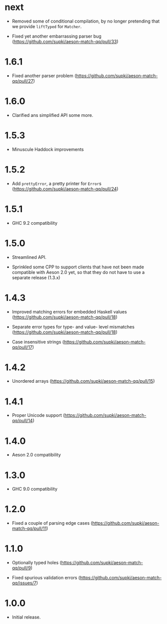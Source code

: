 next
====

  * Removed some of conditional compilation, by no longer pretending that
  we provide `liftTyped` for `Matcher`.

  * Fixed yet another embarrassing parser bug (https://github.com/supki/aeson-match-qq/pull/33)

1.6.1
=====

  * Fixed another parser problem (https://github.com/supki/aeson-match-qq/pull/27)

1.6.0
=====

  * Clarified ans simplified API some more.

1.5.3
=====

  * Minuscule Haddock improvements

1.5.2
=====

  * Add `prettyError`, a pretty printer for `Error`s (https://github.com/supki/aeson-match-qq/pull/24)

1.5.1
=====

  * GHC 9.2 compatibility

1.5.0
=====

  * Streamlined API.

  * Sprinkled some CPP to support clients that have not been made compatible
    with Aeson 2.0 yet, so that they do not have to use a separate release (1.3.x)

1.4.3
=====

  * Improved matching errors for embedded Haskell values (https://github.com/supki/aeson-match-qq/pull/18)

  * Separate error types for type- and value- level mismatches (https://github.com/supki/aeson-match-qq/pull/18)

  * Case insensitive strings (https://github.com/supki/aeson-match-qq/pull/17)

1.4.2
=====

  * Unordered arrays (https://github.com/supki/aeson-match-qq/pull/15)

1.4.1
=====

  * Proper Unicode support (https://github.com/supki/aeson-match-qq/pull/14)

1.4.0
=====

  * Aeson 2.0 compatibility

1.3.0
=====

  * GHC 9.0 compatibility

1.2.0
=====

  * Fixed a couple of parsing edge cases (https://github.com/supki/aeson-match-qq/pull/11)

1.1.0
=====

  * Optionally typed holes (https://github.com/supki/aeson-match-qq/pull/9)

  * Fixed spurious validation errors (https://github.com/supki/aeson-match-qq/issues/7)

1.0.0
=====

  * Initial release.
